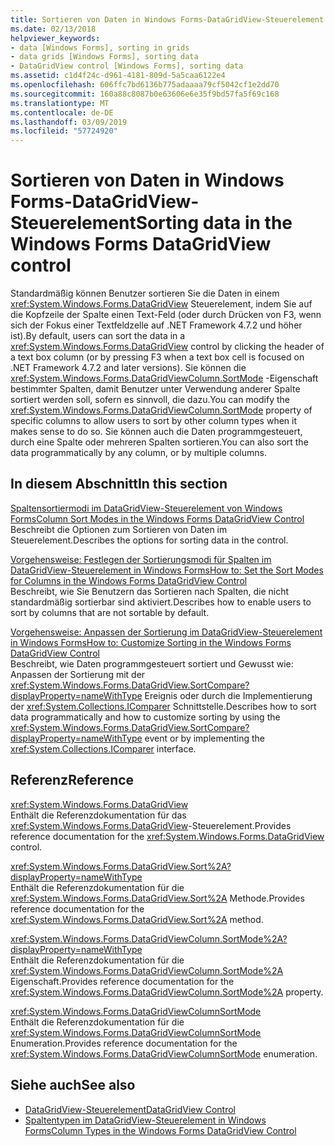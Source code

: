 ```yaml
---
title: Sortieren von Daten in Windows Forms-DataGridView-Steuerelement
ms.date: 02/13/2018
helpviewer_keywords:
- data [Windows Forms], sorting in grids
- data grids [Windows Forms], sorting data
- DataGridView control [Windows Forms], sorting data
ms.assetid: c1d4f24c-d961-4181-809d-5a5caa6122e4
ms.openlocfilehash: 606ffc7bd6136b775adaaaa79cf5042cf1e2dd70
ms.sourcegitcommit: 160a88c8087b0e63606e6e35f9bd57fa5f69c168
ms.translationtype: MT
ms.contentlocale: de-DE
ms.lasthandoff: 03/09/2019
ms.locfileid: "57724920"
---
```

# <a name="sorting-data-in-the-windows-forms-datagridview-control"></a><span data-ttu-id="588c5-102">Sortieren von Daten in Windows Forms-DataGridView-Steuerelement</span><span class="sxs-lookup"><span data-stu-id="588c5-102">Sorting data in the Windows Forms DataGridView control</span></span>

<span data-ttu-id="588c5-103">Standardmäßig können Benutzer sortieren Sie die Daten in einem <xref:System.Windows.Forms.DataGridView> Steuerelement, indem Sie auf die Kopfzeile der Spalte einen Text-Feld (oder durch Drücken von F3, wenn sich der Fokus einer Textfeldzelle auf .NET Framework 4.7.2 und höher ist).</span><span class="sxs-lookup"><span data-stu-id="588c5-103">By default, users can sort the data in a <xref:System.Windows.Forms.DataGridView> control by clicking the header of a text box column (or by pressing F3 when a text box cell is focused on .NET Framework 4.7.2 and later versions).</span></span> <span data-ttu-id="588c5-104">Sie können die <xref:System.Windows.Forms.DataGridViewColumn.SortMode> -Eigenschaft bestimmter Spalten, damit Benutzer unter Verwendung anderer Spalte sortiert werden soll, sofern es sinnvoll, die dazu.</span><span class="sxs-lookup"><span data-stu-id="588c5-104">You can modify the <xref:System.Windows.Forms.DataGridViewColumn.SortMode> property of specific columns to allow users to sort by other column types when it makes sense to do so.</span></span> <span data-ttu-id="588c5-105">Sie können auch die Daten programmgesteuert, durch eine Spalte oder mehreren Spalten sortieren.</span><span class="sxs-lookup"><span data-stu-id="588c5-105">You can also sort the data programmatically by any column, or by multiple columns.</span></span>

## <a name="in-this-section"></a><span data-ttu-id="588c5-106">In diesem Abschnitt</span><span class="sxs-lookup"><span data-stu-id="588c5-106">In this section</span></span>

[<span data-ttu-id="588c5-107">Spaltensortiermodi im DataGridView-Steuerelement von Windows Forms</span><span class="sxs-lookup"><span data-stu-id="588c5-107">Column Sort Modes in the Windows Forms DataGridView Control</span></span>](column-sort-modes-in-the-windows-forms-datagridview-control.md)  
<span data-ttu-id="588c5-108">Beschreibt die Optionen zum Sortieren von Daten im Steuerelement.</span><span class="sxs-lookup"><span data-stu-id="588c5-108">Describes the options for sorting data in the control.</span></span>

[<span data-ttu-id="588c5-109">Vorgehensweise: Festlegen der Sortierungsmodi für Spalten im DataGridView-Steuerelement in Windows Forms</span><span class="sxs-lookup"><span data-stu-id="588c5-109">How to: Set the Sort Modes for Columns in the Windows Forms DataGridView Control</span></span>](set-the-sort-modes-for-columns-wf-datagridview-control.md)  
<span data-ttu-id="588c5-110">Beschreibt, wie Sie Benutzern das Sortieren nach Spalten, die nicht standardmäßig sortierbar sind aktiviert.</span><span class="sxs-lookup"><span data-stu-id="588c5-110">Describes how to enable users to sort by columns that are not sortable by default.</span></span>

[<span data-ttu-id="588c5-111">Vorgehensweise: Anpassen der Sortierung im DataGridView-Steuerelement in Windows Forms</span><span class="sxs-lookup"><span data-stu-id="588c5-111">How to: Customize Sorting in the Windows Forms DataGridView Control</span></span>](how-to-customize-sorting-in-the-windows-forms-datagridview-control.md)  
<span data-ttu-id="588c5-112">Beschreibt, wie Daten programmgesteuert sortiert und Gewusst wie: Anpassen der Sortierung mit der <xref:System.Windows.Forms.DataGridView.SortCompare?displayProperty=nameWithType> Ereignis oder durch die Implementierung der <xref:System.Collections.IComparer> Schnittstelle.</span><span class="sxs-lookup"><span data-stu-id="588c5-112">Describes how to sort data programmatically and how to customize sorting by using the <xref:System.Windows.Forms.DataGridView.SortCompare?displayProperty=nameWithType> event or by implementing the <xref:System.Collections.IComparer> interface.</span></span>

## <a name="reference"></a><span data-ttu-id="588c5-113">Referenz</span><span class="sxs-lookup"><span data-stu-id="588c5-113">Reference</span></span>

<xref:System.Windows.Forms.DataGridView>  
<span data-ttu-id="588c5-114">Enthält die Referenzdokumentation für das <xref:System.Windows.Forms.DataGridView>-Steuerelement.</span><span class="sxs-lookup"><span data-stu-id="588c5-114">Provides reference documentation for the <xref:System.Windows.Forms.DataGridView> control.</span></span>  

<xref:System.Windows.Forms.DataGridView.Sort%2A?displayProperty=nameWithType>  
<span data-ttu-id="588c5-115">Enthält die Referenzdokumentation für die <xref:System.Windows.Forms.DataGridView.Sort%2A> Methode.</span><span class="sxs-lookup"><span data-stu-id="588c5-115">Provides reference documentation for the <xref:System.Windows.Forms.DataGridView.Sort%2A> method.</span></span>

<xref:System.Windows.Forms.DataGridViewColumn.SortMode%2A?displayProperty=nameWithType>  
<span data-ttu-id="588c5-116">Enthält die Referenzdokumentation für die <xref:System.Windows.Forms.DataGridViewColumn.SortMode%2A> Eigenschaft.</span><span class="sxs-lookup"><span data-stu-id="588c5-116">Provides reference documentation for the <xref:System.Windows.Forms.DataGridViewColumn.SortMode%2A> property.</span></span>

<xref:System.Windows.Forms.DataGridViewColumnSortMode>  
<span data-ttu-id="588c5-117">Enthält die Referenzdokumentation für die <xref:System.Windows.Forms.DataGridViewColumnSortMode> Enumeration.</span><span class="sxs-lookup"><span data-stu-id="588c5-117">Provides reference documentation for the <xref:System.Windows.Forms.DataGridViewColumnSortMode> enumeration.</span></span>

## <a name="see-also"></a><span data-ttu-id="588c5-118">Siehe auch</span><span class="sxs-lookup"><span data-stu-id="588c5-118">See also</span></span>

- [<span data-ttu-id="588c5-119">DataGridView-Steuerelement</span><span class="sxs-lookup"><span data-stu-id="588c5-119">DataGridView Control</span></span>](datagridview-control-windows-forms.md)
- [<span data-ttu-id="588c5-120">Spaltentypen im DataGridView-Steuerelement in Windows Forms</span><span class="sxs-lookup"><span data-stu-id="588c5-120">Column Types in the Windows Forms DataGridView Control</span></span>](column-types-in-the-windows-forms-datagridview-control.md)
